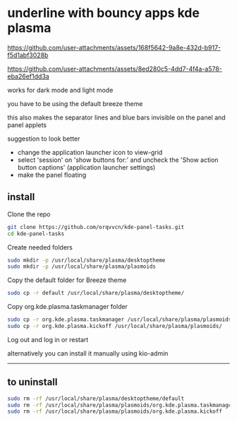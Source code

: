 # underline with bouncy apps kde plasma




https://github.com/user-attachments/assets/168f5642-9a8e-432d-b917-f5d1abf3028b



https://github.com/user-attachments/assets/8ed280c5-4dd7-4f4a-a578-eba26ef1dd3a


works for dark mode and light mode




you have to be using the default breeze theme 

this also makes the separator lines and blue bars invisible on the panel and panel applets

suggestion to look better  
- change the application launcher icon to view-grid
- select 'session' on 'show buttons for:' and uncheck the 'Show action button captions' (application launcher settings)
- make the panel floating
  

## install

 Clone the repo
 
```bash
git clone https://github.com/orqvvcn/kde-panel-tasks.git
cd kde-panel-tasks
```

Create needed folders 
```bash
sudo mkdir -p /usr/local/share/plasma/desktoptheme
sudo mkdir -p /usr/local/share/plasma/plasmoids
```

Copy the default folder for Breeze theme

```bash
sudo cp -r default /usr/local/share/plasma/desktoptheme/
```


Copy org.kde.plasma.taskmanager folder

```bash
sudo cp -r org.kde.plasma.taskmanager /usr/local/share/plasma/plasmoids/
sudo cp -r org.kde.plasma.kickoff /usr/local/share/plasma/plasmoids/
```

Log out and log in or restart

alternatively you can install it manually using kio-admin

-------------------------------------------------------------------

## to uninstall
```bash
sudo rm -rf /usr/local/share/plasma/desktoptheme/default
sudo rm -rf /usr/local/share/plasma/plasmoids/org.kde.plasma.taskmanager
sudo rm -rf /usr/local/share/plasma/plasmoids/org.kde.plasma.kickoff

```
